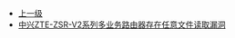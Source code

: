 * [上一级](docs/wy876_poc/)
* [中兴ZTE-ZSR-V2系列多业务路由器存在任意文件读取漏洞](docs/wy876_poc/%E4%B8%AD%E5%85%B4/%E4%B8%AD%E5%85%B4ZTE-ZSR-V2%E7%B3%BB%E5%88%97%E5%A4%9A%E4%B8%9A%E5%8A%A1%E8%B7%AF%E7%94%B1%E5%99%A8%E5%AD%98%E5%9C%A8%E4%BB%BB%E6%84%8F%E6%96%87%E4%BB%B6%E8%AF%BB%E5%8F%96%E6%BC%8F%E6%B4%9E.md)
